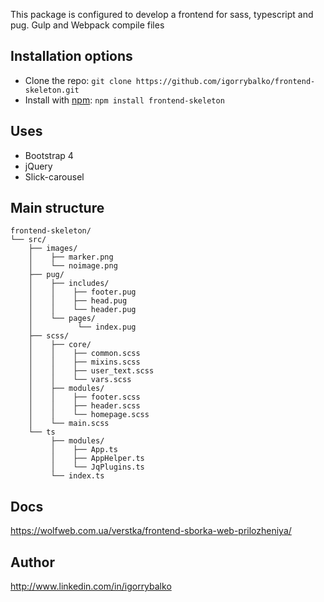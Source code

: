 This package is configured to develop a frontend for sass, typescript and pug. Gulp and Webpack compile files
## Installation options
- Clone the repo: `git clone https://github.com/igorrybalko/frontend-skeleton.git`
- Install with [npm](https://www.npmjs.com/): `npm install frontend-skeleton`
## Uses
- Bootstrap 4
- jQuery
- Slick-carousel
## Main structure
```
frontend-skeleton/
└── src/
    ├── images/
    │    ├── marker.png
    │    └── noimage.png
    ├── pug/
    │    ├── includes/
    │    │    ├── footer.pug
    │    │    ├── head.pug
    │    │    └── header.pug
    │    └── pages/
    │          └── index.pug
    ├── scss/
    │    ├── core/
    │    │    ├── common.scss
    │    │    ├── mixins.scss
    │    │    ├── user_text.scss
    │    │    └── vars.scss
    │    ├── modules/
    │    │    ├── footer.scss
    │    │    ├── header.scss
    │    │    └── homepage.scss
    │    └── main.scss
    └── ts
         ├── modules/
         │    ├── App.ts
         │    ├── AppHelper.ts
         │    └── JqPlugins.ts
         └── index.ts
```
## Docs
https://wolfweb.com.ua/verstka/frontend-sborka-web-prilozheniya/
## Author
http://www.linkedin.com/in/igorrybalko
